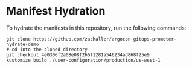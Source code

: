 # Manifest Hydration

To hydrate the manifests in this repository, run the following commands:

```shell
git clone https://github.com/zachaller/argocon-gitops-promoter-hydrate-demo
# cd into the cloned directory
git checkout 4e0306f2a08e08f266f1281a546234ad868f25e9
kustomize build ./user-configuration/production/us-west-1
```
